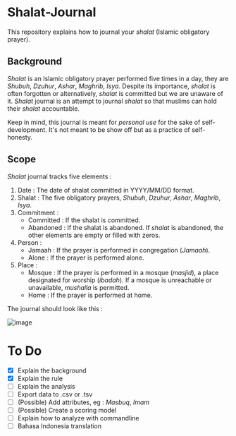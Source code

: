 # Shalat-Journal
This repository explains how to journal your _shalat_ (Islamic obligatory prayer).

## Background
_Shalat_ is an Islamic obligatory prayer performed five times in a day, they are _Shubuh_, _Dzuhur_, _Ashar_, _Maghrib_, _Isya_. Despite its importance, _shalat_ is often forgotten or alternatively, _shalat_ is committed but we are unaware of it. _Shalat_ journal is an attempt to journal _shalat_ so that muslims can hold their _shalat_ accountable. 

Keep in mind, this journal is meant for *personal use* for the sake of self-development. It's not meant to be show off but as a practice of self-honesty.

## Scope 
_Shalat_ journal tracks five elements : 

1. Date : The date of shalat committed in YYYY/MM/DD format.
2. Shalat : The five obligatory prayers, _Shubuh_, _Dzuhur_, _Ashar_, _Maghrib_, _Isya_.
3. Commitment :
   - Committed : If the shalat is committed.
   - Abandoned : If the shalat is abandoned. If _shalat_ is abandoned, the other elements are empty or filled with zeros.
4. Person :
   - Jamaah : If the prayer is performed in congregation (_Jamaah_).
   - Alone : If the prayer is performed alone.
5. Place :
   - Mosque : If the prayer is performed in a mosque (_masjid_), a place designated for worship (_ibadah_). If a mosque is unreachable or unavailable, _mushalla_ is permitted.
   - Home : If the prayer is performed at home.

The journal should look like this : 

![image](https://github.com/user-attachments/assets/015bbc99-3c08-4935-ad87-8aa4aae5486c)


# To Do 
- [x] Explain the background
- [x] Explain the rule
- [ ] Explain the analysis
- [ ] Export data to .csv or .tsv
- [ ] (Possible) Add attributes, eg : _Masbuq_, _Imam_
- [ ] (Possible) Create a scoring model
- [ ] Explain how to analyze with commandline
- [ ] Bahasa Indonesia translation
